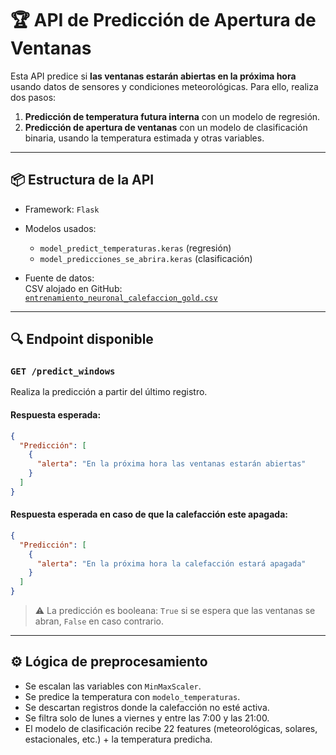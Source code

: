 # 🏆 API de Predicción de Apertura de Ventanas

Esta API predice si **las ventanas estarán abiertas en la próxima hora** usando datos de sensores y condiciones meteorológicas. Para ello, realiza dos pasos:

1. **Predicción de temperatura futura interna** con un modelo de regresión.
2. **Predicción de apertura de ventanas** con un modelo de clasificación binaria, usando la temperatura estimada y otras variables.

---

## 📦 Estructura de la API

- Framework: `Flask`
- Modelos usados: 
  - `model_predict_temperaturas.keras` (regresión)
  - `model_predicciones_se_abrira.keras` (clasificación)

- Fuente de datos:  
  CSV alojado en GitHub:  
  [`entrenamiento_neuronal_calefaccion_gold.csv`](https://github.com/JHYouness/Mislata_proyecto/blob/main/data/data_gold/entrenamiento_neuronal_calefaccion_gold.csv)

---

## 🔍 Endpoint disponible

### `GET /predict_windows`

Realiza la predicción a partir del último registro.

#### Respuesta esperada:
```json
{
  "Predicción": [
    {
      "alerta": "En la próxima hora las ventanas estarán abiertas"
    }
  ]
}
```

#### Respuesta esperada en caso de que la calefacción este apagada:
```json
{
  "Predicción": [
    {
      "alerta": "En la próxima hora la calefacción estará apagada"
    }
  ]
}
```

> ⚠️ La predicción es booleana: `True` si se espera que las ventanas se abran, `False` en caso contrario.

---

## ⚙️ Lógica de preprocesamiento

- Se escalan las variables con `MinMaxScaler`.
- Se predice la temperatura con `modelo_temperaturas`.
- Se descartan registros donde la calefacción no esté activa.
- Se filtra solo de lunes a viernes y entre las 7:00 y las 21:00.
- El modelo de clasificación recibe 22 features (meteorológicas, solares, estacionales, etc.) + la temperatura predicha.
  
